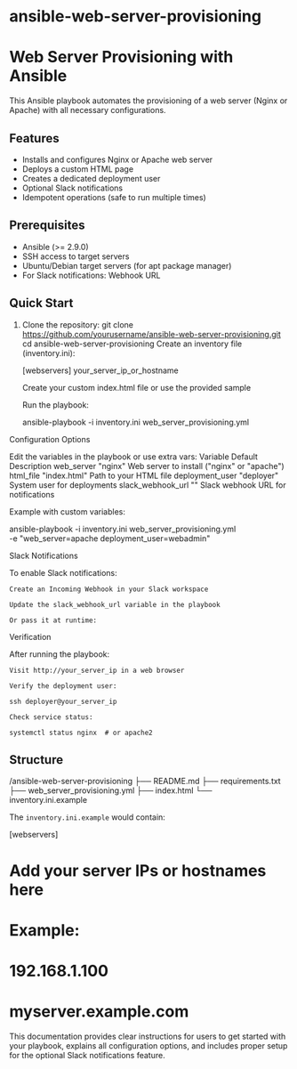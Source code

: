 # ansible-web-server-provisioning
# Web Server Provisioning with Ansible

This Ansible playbook automates the provisioning of a web server (Nginx or Apache) with all necessary configurations.

## Features

- Installs and configures Nginx or Apache web server
- Deploys a custom HTML page
- Creates a dedicated deployment user
- Optional Slack notifications
- Idempotent operations (safe to run multiple times)

## Prerequisites

- Ansible (>= 2.9.0)
- SSH access to target servers
- Ubuntu/Debian target servers (for apt package manager)
- For Slack notifications: Webhook URL

## Quick Start

1. Clone the repository:
   git clone https://github.com/yourusername/ansible-web-server-provisioning.git
   cd ansible-web-server-provisioning
       Create an inventory file (inventory.ini):

    [webservers]
    your_server_ip_or_hostname

    Create your custom index.html file or use the provided sample

    Run the playbook:

    ansible-playbook -i inventory.ini web_server_provisioning.yml

Configuration Options

Edit the variables in the playbook or use extra vars:
Variable	Default	Description
web_server	"nginx"	Web server to install ("nginx" or "apache")
html_file	"index.html"	Path to your HTML file
deployment_user	"deployer"	System user for deployments
slack_webhook_url	""	Slack webhook URL for notifications

Example with custom variables:

ansible-playbook -i inventory.ini web_server_provisioning.yml \
  -e "web_server=apache deployment_user=webadmin"

Slack Notifications

To enable Slack notifications:

    Create an Incoming Webhook in your Slack workspace

    Update the slack_webhook_url variable in the playbook

    Or pass it at runtime:

Verification

After running the playbook:

    Visit http://your_server_ip in a web browser

    Verify the deployment user:

    ssh deployer@your_server_ip

    Check service status:
   
    systemctl status nginx  # or apache2

## Structure

/ansible-web-server-provisioning
├── README.md
├── requirements.txt
├── web_server_provisioning.yml
├── index.html
└── inventory.ini.example


The `inventory.ini.example` would contain:

[webservers]
# Add your server IPs or hostnames here
# Example:
# 192.168.1.100
# myserver.example.com

This documentation provides clear instructions for users to get started with your playbook, explains all configuration options, and includes proper setup for the optional Slack notifications feature.
